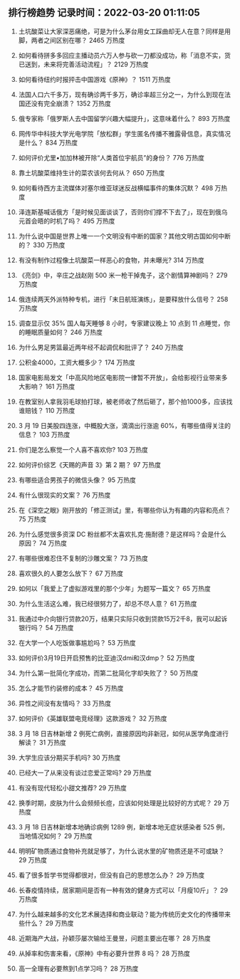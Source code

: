 
## 排行榜趋势 记录时间：2022-03-20 01:11:05
  
  1. 土坑酸菜让大家深恶痛绝，可是为什么茅台用女工踩曲却无人在意？同样是用脚，两者之间区别在哪？ 2465 万热度
    
  2. 如何看待拼多多回应主播动员六万人参与砍一刀都没成功，称「消息不实，货已送到，未来将完善活动流程」？ 2129 万热度
    
  3. 如何看待纽约时报抨击中国游戏《原神》？ 1511 万热度
    
  4. 法国人口六千多万，现有确诊两千多万，确诊率超三分之一，为什么到现在法国还没有完全崩溃？ 1352 万热度
    
  5. 俄专家称「俄罗斯人去中国留学兴趣大幅提升」，这意味着什么？ 893 万热度
    
  6. 网传华中科技大学光电学院「放松群」学生匿名传播不雅露骨信息，真实情况是什么？ 834 万热度
    
  7. 如何评价尤里•加加林被开除“人类首位宇航员”的身份？ 776 万热度
    
  8. 靠土坑酸菜维持生计的菜农该何去何从？ 650 万热度
    
  9. 如何看待西方主流媒体对塞尔维亚球迷反战横幅事件的集体沉默？ 498 万热度
    
  10. 泽连斯基喊话俄方「是时候见面谈谈了，否则你们撑不下去了」，现在到俄乌元首会晤的时机了吗？ 495 万热度
    
  11. 为什么说中国是世界上唯一一个文明没有中断的国家？其他文明古国如何中断的？ 330 万热度
    
  12. 有没有制作过程像土坑酸菜一样恶心的食物，并未曝光? 314 万热度
    
  13. 《亮剑》中，辛庄之战赵刚 500 米一枪干掉鬼子，这个剧情算神剧吗？ 279 万热度
    
  14. 俄连续两天外派特种专机，进行「末日航班演练」，是要释放什么信号？ 258 万热度
    
  15. 调查显示仅 35% 国人每天睡够 8 小时，专家建议晚上 10 点到 11 点睡觉，你的睡眠质量如何？ 246 万热度
    
  16. 为什么男足男篮最近两年经不起调侃和批评了？ 240 万热度
    
  17. 公积金4000，工资大概多少？ 174 万热度
    
  18. 国家电影局发文「中高风险地区电影院一律暂不开放」，会给影视行业带来多大影响？ 161 万热度
    
  19. 在教室别人拿我羽毛球拍打球，被老师收了然后砸了，那个拍1000多，应该找谁赔钱？ 110 万热度
    
  20. 3 月 19 日美股四连涨，中概股大涨，滴滴出行涨逾 60%，有哪些值得关注的信息？ 103 万热度
    
  21. 你们是怎么察觉一个人喜不喜欢你? 103 万热度
    
  22. 如何评价综艺《天赐的声音 3》第 2 期？ 97 万热度
    
  23. 有哪些适合男孩子的微信头像？ 95 万热度
    
  24. 有什么很现实的文案？ 76 万热度
    
  25. 在《深空之眼》刚开放的「修正测试」里，有哪些你认为有趣的内容和亮点？ 75 万热度
    
  26. 为什么感觉很多资深 DC 粉丝都不太喜欢扎克·施耐德？是这样吗？会是什么原因？ 74 万热度
    
  27. 有哪些很难忍住不复制的沙雕文案？ 73 万热度
    
  28. 喜欢很久的人要怎么放下？ 67 万热度
    
  29. 如何以「我爱上了虚拟游戏里的那个少年」为题写一篇文？ 65 万热度
    
  30. 为什么生活这么难，我已经很努力了，却总不尽人意？ 61 万热度
    
  31. 我通过中介向银行贷款20万，结果只实际只收到贷款15万2千8，我可以起诉银行吗？ 54 万热度
    
  32. 在大学一个人吃饭做事尴尬吗？ 53 万热度
    
  33. 如何评价3月19日开启预售的比亚迪汉dmi和汉dmp？ 52 万热度
    
  34. 为什么第一批简化字成功，而第二批简化字却失败了？ 50 万热度
    
  35. 怎么才能节约装修的成本？ 45 万热度
    
  36. 异性之间没有友情吗？ 33 万热度
    
  37. 如何评价《英雄联盟电竞经理》这款游戏？ 32 万热度
    
  38. 3 月 18 日吉林新增 2 例死亡病例，直接原因均非新冠，如何从医学角度进行解读？ 31 万热度
    
  39. 大学生应该分期买手机吗? 30 万热度
    
  40. 已经大一了从来没有谈过恋爱正常吗? 29 万热度
    
  41. 有没有现代轻松小甜文推荐? 29 万热度
    
  42. 换季时期，皮肤为什么会频频长痘，应该如何处理是比较好的方式呢？ 29 万热度
    
  43. 3 月 18 日吉林新增本地确诊病例 1289 例，新增本地无症状感染者 525 例，当地情况如何？ 29 万热度
    
  44. 明明矿物质通过食物补充就足够了，为什么说水里的矿物质还是不可或缺？ 29 万热度
    
  45. 看了很多哲学书觉得都很对，但没有自己的思想怎么办？ 29 万热度
    
  46. 长春疫情持续，居家期间是否有一种有效的健身方式可以「月瘦10斤」？ 29 万热度
    
  47. 为什么越来越多的文化艺术展选择和商业联动？能为传统历史文化的传播带来些什么？ 29 万热度
    
  48. 近期海产大战，孙颖莎屡次输给王曼昱，问题主要出在哪？ 28 万热度
    
  49. 从掉率和伤害来看，《原神》中有必要升世界 8 吗？ 28 万热度
    
  50. 高一全理有必要熬到1点学习吗？ 28 万热度
    